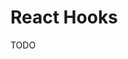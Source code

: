 # React Hooks

<!--
https://www.linkedin.com/learning/react-hooks/understanding-modern-react
-->

TODO
